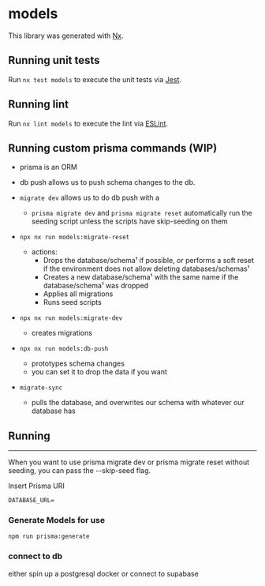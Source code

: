 # models

This library was generated with [Nx](https://nx.dev).

## Running unit tests

Run `nx test models` to execute the unit tests via [Jest](https://jestjs.io).

## Running lint

Run `nx lint models` to execute the lint via [ESLint](https://eslint.org/).

## Running custom prisma commands (WIP)

- prisma is an ORM
- db push allows us to push schema changes to the db.
- `migrate dev` allows us to do db push with a
  - `prisma migrate dev` and `prisma migrate reset` automatically run the seeding script unless the scripts have skip-seeding on them
- `npx nx run models:migrate-reset`
  - actions:
    - Drops the database/schema¹ if possible, or performs a soft reset if the environment does not allow deleting databases/schemas¹
    - Creates a new database/schema¹ with the same name if the database/schema¹ was dropped
    - Applies all migrations
    - Runs seed scripts

- `npx nx run models:migrate-dev`
  - creates migrations
- `npx nx run models:db-push`
  - prototypes schema changes
  - you can set it to drop the data if you want
- `migrate-sync`
  - pulls the database, and overwrites our schema with whatever our database has

## Running

---

When you want to use prisma migrate dev or prisma migrate reset without seeding, you can pass the --skip-seed flag.

Insert Prisma URI
```.env  
DATABASE_URL=
```

### Generate Models for use

`npm run prisma:generate`

### connect to db

either spin up a postgresql docker or connect to supabase
